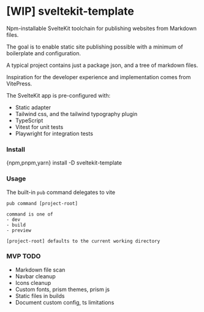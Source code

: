 # [WIP] sveltekit-template
Npm-installable SvelteKit toolchain for publishing websites from Markdown files.

The goal is to enable static site publishing possible with a minimum of boilerplate and configuration.

A typical project contains just a package json, and a tree of markdown files.

Inspiration for the developer experience and implementation comes from VitePress.

The SvelteKit app is pre-configured with:

- Static adapter
- Tailwind css, and the tailwind typography plugin
- TypeScript
- Vitest for unit tests
- Playwright for integration tests

### Install
{npm,pnpm,yarn} install -D sveltekit-template

### Usage
The built-in `pub` command delegates to vite

```
pub command [project-root]

command is one of
- dev
- build
- preview

[project-root] defaults to the current working directory
```

### MVP TODO
- Markdown file scan
- Navbar cleanup
- Icons cleanup
- Custom fonts, prism themes, prism js
- Static files in builds
- Document custom config, ts limitations

